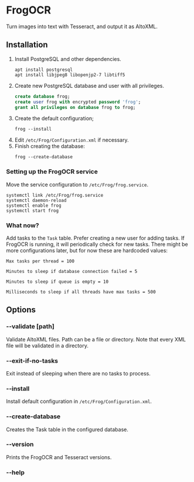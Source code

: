 # FrogOCR
Turn images into text with Tesseract, and output it as AltoXML.

## Installation
1. Install PostgreSQL and other dependencies.
    ```shell
    apt install postgresql
    apt install libjpeg8 libopenjp2-7 libtiff5
    ```
2. Create new PostgreSQL database and user with all privileges.
   ```sql
   create database frog;
   create user frog with encrypted password 'frog';
   grant all privileges on database frog to frog;
   ```
3. Create the default configuration;
   ```shell
   frog --install
   ```
4. Edit `/etc/Frog/Configuration.xml` if necessary.
5. Finish creating the database:
   ```shell
   frog --create-database 
   ```

### Setting up the FrogOCR service
Move the service configuration to `/etc/Frog/frog.service`.
```shell
systemctl link /etc/Frog/frog.service
systemctl daemon-reload
systemctl enable frog
systemctl start frog
```

### What now?
Add tasks to the `Task` table. Prefer creating a new user for adding tasks. If FrogOCR is running, it will periodically check for new tasks.
There might be more configurations later, but for now these are hardcoded values:
```
Max tasks per thread = 100

Minutes to sleep if database connection failed = 5

Minutes to sleep if queue is empty = 10

Milliseconds to sleep if all threads have max tasks = 500
```

## Options
### --validate [path]
Validate AltoXML files. Path can be a file or directory. Note that every XML file will be validated in a directory.

### --exit-if-no-tasks
Exit instead of sleeping when there are no tasks to process.

### --install
Install default configuration in `/etc/Frog/Configuration.xml`.

### --create-database
Creates the Task table in the configured database.

### --version
Prints the FrogOCR and Tesseract versions.

### --help
